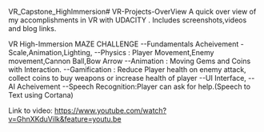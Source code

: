 VR_Capstone_HighImmersion# VR-Projects-OverView
A quick over view of my accomplishments in VR with UDACITY . Includes screenshots,videos and blog links. 

VR High-Immersion MAZE CHALLENGE
 --Fundamentals Acheivement - Scale,Animation,Lighting,
 --Physics : Player Movement,Enemy movement,Cannon Ball,Bow Arrow 
 --Animation : Moving Gems and Coins with Interaction.
 --Gamification : Reduce Player health on enemy attack, collect coins to buy weapons or increase health of player
 --UI Interface,
 --AI Acheivement 
 --Speech Recognition:Player can ask for help.(Speech to Text using Cortana)
 
Link to video:
         https://www.youtube.com/watch?v=GhnXKduVilk&feature=youtu.be

